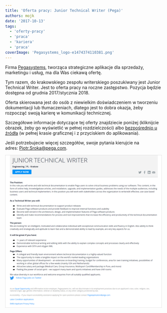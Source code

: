 ```yaml
---
title: 'Oferta pracy: Junior Technical Writer (Pega)'
authors: mojk
date: '2017-10-13'
tags:
  - 'oferty-pracy'
  - 'praca'
  - 'kariera'
  - 'praca'
coverImage: 'Pegasystems_logo-e1474374110381.png'
---
```


Firma [Pegasystems](https://www.pega.com/), tworząca strategiczne aplikacje dla
sprzedaży, marketingu i usług, ma dla Was ciekawą ofertę.

<!--truncate-->

Tym razem, do krakowskiego zespołu writerskiego poszukiwany jest Junior
Technical Writer. Jest to oferta pracy na roczne zastępstwo. Pozycja będzie
dostępna od grudnia 2017/stycznia 2018.

Oferta skierowana jest do osób z niewielkim doświadczeniem w tworzeniu
dokumentacji lub tłumaczeniach, dlatego jest to dobra okazja, żeby rozpocząć
swoją karierę w komunikacji technicznej.

Szczegółowe informacje dotyczące tej oferty znajdziecie poniżej (kliknijcie
obrazek, żeby go wyświetlić w pełnej rozdzielczości)
albo [bezpośrednio u źródła](https://www.pega.com/about/careers/engineering/junior-technical-writer) (w
pełnej krasie graficznej i z przyciskiem do aplikowania).

Jeśli potrzebujecie więcej szczegółów, swoje pytania kierujcie na
adres: [Piotr.Sroka@pega.com](mailto:Piotr.Sroka@pega.com).

![](images/pega-junior-tech-writer.png)
